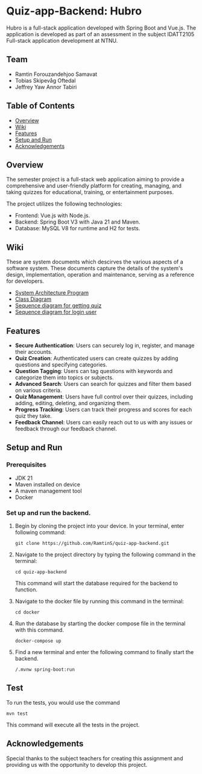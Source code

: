 # Quiz-app-Backend: Hubro

Hubro is a full-stack application developed with Spring Boot and Vue.js.
The application is developed as part of an assessment in the subject 
IDATT2105 Full-stack application development at NTNU.

## Team
- Ramtin Forouzandehjoo Samavat
- Tobias Skipevåg Oftedal
- Jeffrey Yaw Annor Tabiri

## Table of Contents 
- [Overview](#overview)
- [Wiki](#wiki)
- [Features](#features)
- [Setup and Run](#setup-and-run)
- [Acknowledgements](#acknowledgements)

## Overview
The semester project is a full-stack web application aiming to provide a comprehensive and user-friendly platform for creating, managing, and taking quizzes for educational, training, or entertainment purposes. 

The project utilizes the following technologies:
- Frontend: Vue.js with Node.js.
- Backend: Spring Boot V3 with Java 21 and Maven.
- Database: MySQL V8 for runtime and H2 for tests.

## Wiki
These are system documents which descirves the various aspects of a software system. These documents capture the details of the system's design, implementation, operation and maintenance, serving as a reference for developers.
- [System Architecture Program](https://github.com/RamtinS/quiz-app-backend/wiki/System-architect-diagram)
- [Class Diagram](https://github.com/RamtinS/quiz-app-backend/wiki/Class-Diagram)
- [Sequence diagram for getting quiz](https://github.com/RamtinS/quiz-app-backend/wiki/Sequence-Diagram-for-getting-quiz)
- [Sequence diagram for login user](https://github.com/RamtinS/quiz-app-backend/wiki/Sequence-diagram-for-login-user)

## Features
- **Secure Authentication**: Users can securely log in, register, and manage their accounts.
- **Quiz Creation**: Authenticated users can create quizzes by adding questions and specifying categories.
- **Question Tagging**: Users can tag questions with keywords and categorize them into topics or subjects.
- **Advanced Search**: Users can search for quizzes and filter them based on various criteria.
- **Quiz Management**: Users have full control over their quizzes, including adding, editing, deleting, and organizing them.
- **Progress Tracking**: Users can track their progress and scores for each quiz they take.
- **Feedback Channel**: Users can easily reach out to us with any issues or feedback through our feedback channel.

## Setup and Run

### Prerequisites
 - JDK 21
 - Maven installed on device
 - A maven management tool
 - Docker

### Set up and run the backend.

1. Begin by cloning the project into your device. In your terminal, enter following command:
   ```
   git clone https://github.com/RamtinS/quiz-app-backend.git
   ```

2. Navigate to the project directory by typing the following command in the terminal:
   ```
   cd quiz-app-backend
   ```
   This command will start the database required for the backend to function.

3. Navigate to the docker file by running this command in the terminal:
   ```
   cd docker
   ```

5. Run the database by starting the docker compose file in the terminal with this command.
   ```
   docker-compose up
   ```
   
6. Find a new terminal and enter the following command to finally start the backend.
   ```
   /.mvnw spring-boot:run
   ```

## Test
To run the tests, you would use the command
   ```
   mvn test
   ```
This command will execute all the tests in the project.

## Acknowledgements
Special thanks to the subject teachers for creating this assignment and providing us with the opportunity to develop this project.

